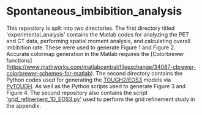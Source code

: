 # Spontaneous_imbibition_analysis
 
This repository is split into two directories. The first directory titled 'experimental_analysis' contains the Matlab codes for analyzing the PET and CT data, performing spatial moment analysis, and calculating overall imbibition rate. These were used to generate Figure 1 and Figure 2. Accurate colormap generation in the Matlab requires the [Colorbrewer functions] (https://www.mathworks.com/matlabcentral/fileexchange/34087-cbrewer-colorbrewer-schemes-for-matlab). The second directory contains the Python codes used for generating the [TOUGH2/EOS3](https://tough.lbl.gov/) models via [PyTOUGH](https://github.com/acroucher/PyTOUGH). As well as the Python scripts used to generate Figure 3 and Figure 4. The second repository also contains the script ['grid_refinement_1D_EOS3.py'](https://github.com/zahasky/spontaneous_imbibition_analysis/blob/master/TOUGH2_models/grid_refinement_1D_EOS3.py) used to perform the grid refinement study in the appendix.

